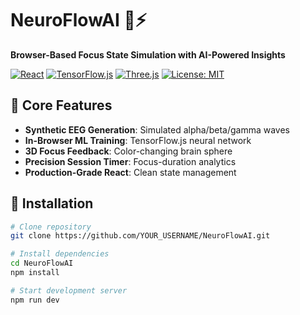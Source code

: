 # NeuroFlowAI 🧠⚡  
**Browser-Based Focus State Simulation with AI-Powered Insights**

[![React](https://img.shields.io/badge/React-20232A?logo=react&logoColor=61DAFB)](https://reactjs.org/)
[![TensorFlow.js](https://img.shields.io/badge/TensorFlow.js-FF6F00?logo=tensorflow&logoColor=white)](https://www.tensorflow.org/js)
[![Three.js](https://img.shields.io/badge/Three.js-000000?logo=three.js&logoColor=white)](https://threejs.org/)
[![License: MIT](https://img.shields.io/badge/License-MIT-yellow.svg)](https://opensource.org/licenses/MIT)

## 🧬 Core Features
- **Synthetic EEG Generation**: Simulated alpha/beta/gamma waves
- **In-Browser ML Training**: TensorFlow.js neural network
- **3D Focus Feedback**: Color-changing brain sphere
- **Precision Session Timer**: Focus-duration analytics
- **Production-Grade React**: Clean state management
  
## 🚀 Installation
```bash
# Clone repository
git clone https://github.com/YOUR_USERNAME/NeuroFlowAI.git

# Install dependencies
cd NeuroFlowAI
npm install

# Start development server
npm run dev
